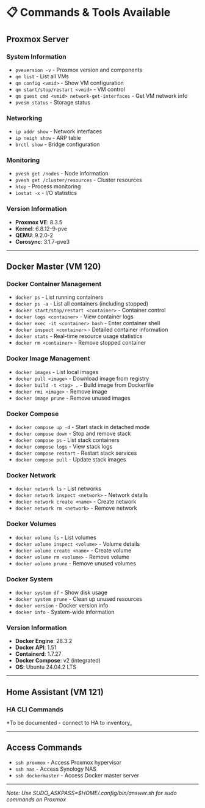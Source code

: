 # 📋 Commands & Tools Available

## Proxmox Server

### System Information

- `pveversion -v` - Proxmox version and components
- `qm list` - List all VMs
- `qm config <vmid>` - Show VM configuration
- `qm start/stop/restart <vmid>` - VM control
- `qm guest cmd <vmid> network-get-interfaces` - Get VM network info
- `pvesm status` - Storage status

### Networking

- `ip addr show` - Network interfaces
- `ip neigh show` - ARP table
- `brctl show` - Bridge configuration

### Monitoring

- `pvesh get /nodes` - Node information
- `pvesh get /cluster/resources` - Cluster resources
- `htop` - Process monitoring
- `iostat -x` - I/O statistics

### Version Information

- **Proxmox VE**: 8.3.5
- **Kernel**: 6.8.12-9-pve
- **QEMU**: 9.2.0-2
- **Corosync**: 3.1.7-pve3

---

## Docker Master (VM 120)

### Docker Container Management

- `docker ps` - List running containers
- `docker ps -a` - List all containers (including stopped)
- `docker start/stop/restart <container>` - Container control
- `docker logs <container>` - View container logs
- `docker exec -it <container> bash` - Enter container shell
- `docker inspect <container>` - Detailed container information
- `docker stats` - Real-time resource usage statistics
- `docker rm <container>` - Remove stopped container

### Docker Image Management

- `docker images` - List local images
- `docker pull <image>` - Download image from registry
- `docker build -t <tag> .` - Build image from Dockerfile
- `docker rmi <image>` - Remove image
- `docker image prune` - Remove unused images

### Docker Compose

- `docker compose up -d` - Start stack in detached mode
- `docker compose down` - Stop and remove stack
- `docker compose ps` - List stack containers
- `docker compose logs` - View stack logs
- `docker compose restart` - Restart stack services
- `docker compose pull` - Update stack images

### Docker Network

- `docker network ls` - List networks
- `docker network inspect <network>` - Network details
- `docker network create <name>` - Create network
- `docker network rm <network>` - Remove network

### Docker Volumes

- `docker volume ls` - List volumes
- `docker volume inspect <volume>` - Volume details
- `docker volume create <name>` - Create volume
- `docker volume rm <volume>` - Remove volume
- `docker volume prune` - Remove unused volumes

### Docker System

- `docker system df` - Show disk usage
- `docker system prune` - Clean up unused resources
- `docker version` - Docker version info
- `docker info` - System-wide information

### Version Information

- **Docker Engine**: 28.3.2
- **Docker API**: 1.51
- **Containerd**: 1.7.27
- **Docker Compose**: v2 (integrated)
- **OS**: Ubuntu 24.04.2 LTS

---

## Home Assistant (VM 121)

### HA CLI Commands

*To be documented - connect to HA to inventory_

---

## Access Commands

- `ssh proxmox` - Access Proxmox hypervisor
- `ssh nas` - Access Synology NAS
- `ssh dockermaster` - Access Docker master server

---

_Note: Use SUDO_ASKPASS=$HOME/.config/bin/answer.sh for sudo commands on Proxmox_
